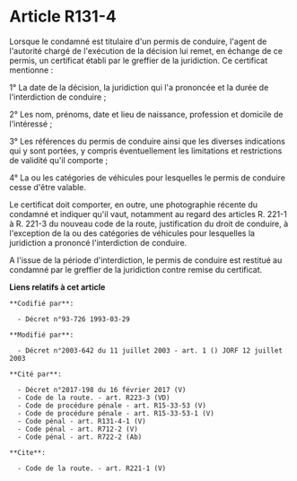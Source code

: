 # Article R131-4

Lorsque le condamné est titulaire d'un permis de conduire, l'agent de l'autorité chargé de l'exécution de la décision lui
remet, en échange de ce permis, un certificat établi par le greffier de la juridiction. Ce certificat mentionne : 

1° La date de la décision, la juridiction qui l'a prononcée et la durée de l'interdiction de conduire ; 

2° Les nom, prénoms, date et lieu de naissance, profession et domicile de l'intéressé ; 

3° Les références du permis de conduire ainsi que les diverses indications qui y sont portées, y compris éventuellement les
limitations et restrictions de validité qu'il comporte ; 

4° La ou les catégories de véhicules pour lesquelles le permis de conduire cesse d'être valable. 

Le certificat doit comporter, en outre, une photographie récente du condamné et indiquer qu'il vaut, notamment au regard des
articles R. 221-1 à R. 221-3 du nouveau code de la route, justification du droit de conduire, à l'exception de la ou des
catégories de véhicules pour lesquelles la juridiction a prononcé l'interdiction de conduire. 

A l'issue de la période d'interdiction, le permis de conduire est restitué au condamné par le greffier de la juridiction
contre remise du certificat.

**Liens relatifs à cet article**

	**Codifié par**:

	  - Décret n°93-726 1993-03-29

	**Modifié par**:

	  - Décret n°2003-642 du 11 juillet 2003 - art. 1 () JORF 12 juillet 2003

	**Cité par**:

	  - Décret n°2017-198 du 16 février 2017 (V)
	  - Code de la route. - art. R223-3 (VD)
	  - Code de procédure pénale - art. R15-33-53 (V)
	  - Code de procédure pénale - art. R15-33-53-1 (V)
	  - Code pénal - art. R131-4-1 (V)
	  - Code pénal - art. R712-2 (V)
	  - Code pénal - art. R722-2 (Ab)

	**Cite**:

	  - Code de la route. - art. R221-1 (V)
